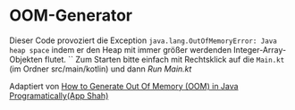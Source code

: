 # OOM-Generator
Dieser Code provoziert die Exception `java.lang.OutOfMemoryError: Java heap space`
indem er den Heap mit immer größer werdenden Integer-Array-Objekten flutet.
``
Zum Starten bitte einfach mit Rechtsklick auf die `Main.kt` (im Ordner src/main/kotlin) und dann *Run Main.kt*

Adaptiert von [How to Generate Out Of Memory (OOM) in Java Programatically(App Shah)](https://crunchify.com/how-to-generate-out-of-memory-oom-in-java-programatically/)
 